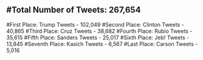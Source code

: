 #Total Number of Tweets: 267,654 
---
#First Place: Trump Tweets - 102,049
#Second Place: Clinton Tweets - 40,865
#Third Place: Cruz Tweets - 38,682
#Fourth Place: Rubio Tweets - 35,615
#Fifth Place: Sanders Tweets - 25,017
#Sixth Place: Jeb! Tweets - 13,845
#Seventh Place: Kasich Tweets - 6,567
#Last Place: Carson Tweets - 5,016
